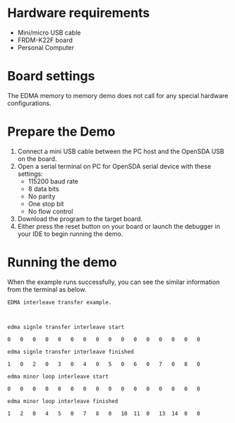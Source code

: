 Hardware requirements
=====================
- Mini/micro USB cable
- FRDM-K22F board
- Personal Computer

Board settings
==============
The EDMA memory to memory demo does not call for any special hardware configurations.

Prepare the Demo
================
1. Connect a mini USB cable between the PC host and the OpenSDA USB on the board.
2. Open a serial terminal on PC for OpenSDA serial device with these settings:
   - 115200 baud rate
   - 8 data bits
   - No parity
   - One stop bit
   - No flow control
3. Download the program to the target board.
4. Either press the reset button on your board or launch the debugger in your IDE to begin running
   the demo.

Running the demo
================
When the example runs successfully, you can see the similar information from the terminal as below.
~~~~~~~~~~~~~~~~~~~~~
EDMA interleave transfer example.



edma signle transfer interleave start

0	0	0	0	0	0	0	0	0	0	0	0	0	0	0	0	

edma signle transfer interleave finished

1	0	2	0	3	0	4	0	5	0	6	0	7	0	8	0	

edma minor loop interleave start

0	0	0	0	0	0	0	0	0	0	0	0	0	0	0	0	

edma minor loop interleave finished

1	2	0	4	5	0	7	8	0	10	11	0	13	14	0	0	
~~~~~~~~~~~~~~~~~~~~~

